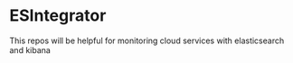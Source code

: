 # ESIntegrator
This repos will be helpful for monitoring cloud services with elasticsearch and kibana
